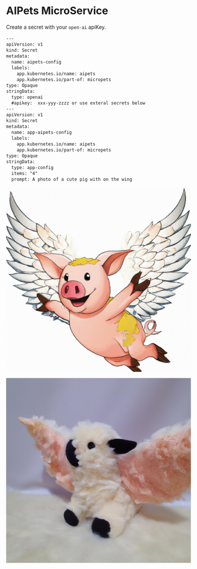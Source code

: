 # AIPets MicroService

Create a secret with your `open-ai` apiKey.

````
---
apiVersion: v1
kind: Secret
metadata:
  name: aipets-config
  labels:
    app.kubernetes.io/name: aipets
    app.kubernetes.io/part-of: micropets
type: Opaque
stringData:
  type: openai  
  #apikey:  xxx-yyy-zzzz or use exteral secrets below
---
apiVersion: v1
kind: Secret
metadata:
  name: app-aipets-config
  labels:
    app.kubernetes.io/name: aipets
    app.kubernetes.io/part-of: micropets
type: Opaque
stringData:
  type: app-config
  items: "4"
  prompt: A photo of a cute pig with on the wing
````

![A photo of a cute pig with on the wing](img/dalle2-pig.png)


![A photo of a cute sheet with on the wing](img/dalle2-sheep.png)